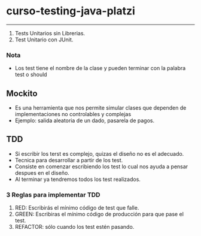 # curso-testing-java-platzi

----
1) Tests Unitarios sin Librerias.
2) Test Unitario con JUnit.

### Nota
- Los test tiene el nombre de la clase y pueden terminar con la palabra test o should
## Mockito
- Es una herramienta que nos permite simular clases que dependen de implementaciones no controlables y complejas
- Ejemplo: salida aleatoria de un dado, pasarela de pagos.

## TDD
- Si escribir los terst es complejo, quizas el diseño no es el adecuado.
- Tecnica para desarrollar a partir de los test.
- Consiste en comenzar escribiendo los test lo cual nos ayuda a pensar despues en el diseño.
- Al terminar ya tendremos todos los test realizados.

### 3 Reglas para implementar TDD

1) RED: Escribirás el mínimo código de test que falle.
2) GREEN:  Escribiras el mínimo código de producción para que pase el test.
3) REFACTOR: sólo cuando los test estén pasando.